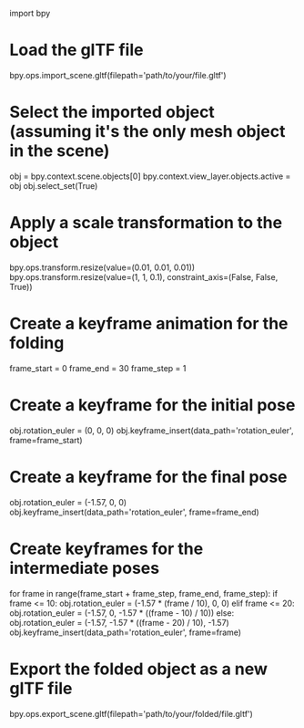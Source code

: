 import bpy

# Load the glTF file
bpy.ops.import_scene.gltf(filepath='path/to/your/file.gltf')

# Select the imported object (assuming it's the only mesh object in the scene)
obj = bpy.context.scene.objects[0]
bpy.context.view_layer.objects.active = obj
obj.select_set(True)

# Apply a scale transformation to the object
bpy.ops.transform.resize(value=(0.01, 0.01, 0.01))
bpy.ops.transform.resize(value=(1, 1, 0.1), constraint_axis=(False, False, True))

# Create a keyframe animation for the folding
frame_start = 0
frame_end = 30
frame_step = 1

# Create a keyframe for the initial pose
obj.rotation_euler = (0, 0, 0)
obj.keyframe_insert(data_path='rotation_euler', frame=frame_start)

# Create a keyframe for the final pose
obj.rotation_euler = (-1.57, 0, 0)
obj.keyframe_insert(data_path='rotation_euler', frame=frame_end)

# Create keyframes for the intermediate poses
for frame in range(frame_start + frame_step, frame_end, frame_step):
    if frame <= 10:
        obj.rotation_euler = (-1.57 * (frame / 10), 0, 0)
    elif frame <= 20:
        obj.rotation_euler = (-1.57, 0, -1.57 * ((frame - 10) / 10))
    else:
        obj.rotation_euler = (-1.57, -1.57 * ((frame - 20) / 10), -1.57)
    obj.keyframe_insert(data_path='rotation_euler', frame=frame)

# Export the folded object as a new glTF file
bpy.ops.export_scene.gltf(filepath='path/to/your/folded/file.gltf')
